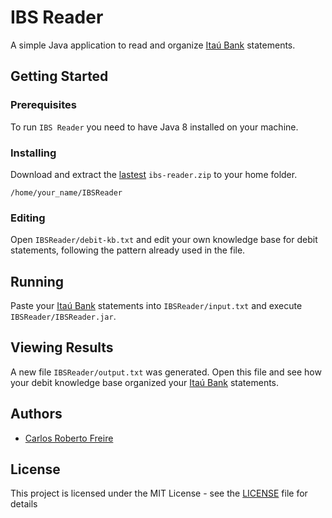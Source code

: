 # IBS Reader

A simple Java application to read and organize [Itaú Bank](https://www.itau.com.br/) statements.

## Getting Started

### Prerequisites

To run `IBS Reader` you need to have Java 8 installed on your machine.

### Installing

Download and extract the [lastest](https://github.com/carlosrobertofreire/ibs-reader/releases) `ibs-reader.zip` to your home folder.

```
/home/your_name/IBSReader
```

### Editing

Open `IBSReader/debit-kb.txt` and edit your own knowledge base for debit statements, following the pattern already used in the file.

## Running

Paste your [Itaú Bank](https://www.itau.com.br/) statements into `IBSReader/input.txt` and execute `IBSReader/IBSReader.jar`.

## Viewing Results

A new file `IBSReader/output.txt` was generated. Open this file and see how your debit knowledge base organized your [Itaú Bank](https://www.itau.com.br/) statements.

## Authors

* [Carlos Roberto Freire](https://github.com/carlosrobertofreire)

## License

This project is licensed under the MIT License - see the [LICENSE](LICENSE) file for details

